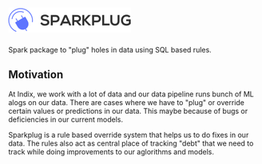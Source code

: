 # ![Sparkplug](./logo/logo.png)
Spark package to "plug" holes in data using SQL based rules.

## Motivation

At Indix, we work with a lot of data and our data pipeline runs bunch of ML alogs on our data. There are cases where we have to "plug" or override certain values or predictions in our data. This maybe because of bugs or deficiencies in our current models. 

Sparkplug is a rule based override system that helps us to do fixes in our data. The rules also act as central place of tracking "debt" that we need to track while doing improvements to our aglorithms and models.
